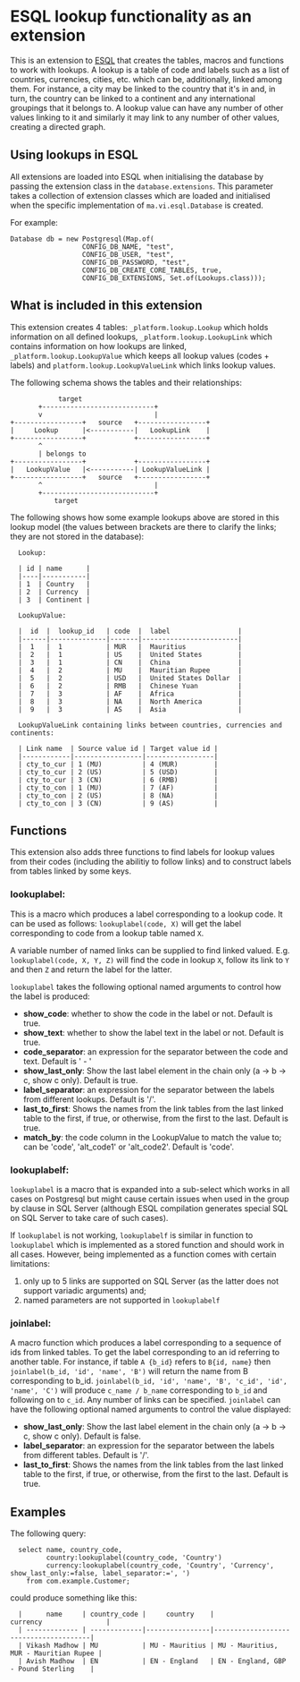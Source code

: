 # ESQL lookup functionality as an extension
This is an extension to [ESQL](https://github.com/vikashmadhow/esql) 
that creates the tables, macros and functions to work with lookups. A lookup is 
a table of code and labels such as a list of countries, currencies, cities, etc.
which can be, additionally, linked among them. For instance, a city may be linked
to the country that it's in and, in turn, the country can be linked to a continent
and any international groupings that it belongs to. A lookup value can have any
number of other values linking to it and similarly it may link to any number of 
other values, creating a directed graph.

## Using lookups in ESQL
All extensions are loaded into ESQL when initialising the database by passing the
extension class in the `database.extensions`. This parameter takes a collection
of extension classes which are loaded and initialised when the specific implementation 
of `ma.vi.esql.Database` is created.

For example: 

    Database db = new Postgresql(Map.of(
                      CONFIG_DB_NAME, "test",
                      CONFIG_DB_USER, "test",
                      CONFIG_DB_PASSWORD, "test",
                      CONFIG_DB_CREATE_CORE_TABLES, true,
                      CONFIG_DB_EXTENSIONS, Set.of(Lookups.class)));


## What is included in this extension
This extension creates 4 tables: `_platform.lookup.Lookup` which holds information 
on all defined lookups, `_platform.lookup.LookupLink` which contains information
on how lookups are linked, `_platform.lookup.LookupValue` which keeps all lookup
values (codes + labels) and `platform.lookup.LookupValueLink` which links lookup
values.

The following schema shows the tables and their relationships:
```
            target
       +----------------------------+
       v                            |
+-----------------+   source   +-----------------+
|     Lookup      |<-----------|   LookupLink    |
+-----------------+            +-----------------+
       ^
       | belongs to
+-----------------+            +-----------------+
|   LookupValue   |<-----------| LookupValueLink |
+-----------------+   source   +-----------------+
       ^                            |
       +----------------------------+
           target

```

The following shows how some example lookups above are stored in this lookup 
model (the values between brackets are there to clarify the links; they are not 
stored in the database):

```
  Lookup:
  
  | id | name      |
  |----|-----------|
  | 1  | Country   |
  | 2  | Currency  |
  | 3  | Continent |

  LookupValue: 
   
  |  id  |  lookup_id   | code  |  label                 |
  |------|--------------|-------|------------------------|                     
  |  1   |  1           | MUR   |  Mauritius             |                         
  |  2   |  1           | US    |  United States         |                             
  |  3   |  1           | CN    |  China                 |                     
  |  4   |  2           | MU    |  Mauritian Rupee       |                               
  |  5   |  2           | USD   |  United States Dollar  |                                     
  |  6   |  2           | RMB   |  Chinese Yuan          |                             
  |  7   |  3           | AF    |  Africa                |                       
  |  8   |  3           | NA    |  North America         |                             
  |  9   |  3           | AS    |  Asia                  |                     

  LookupValueLink containing links between countries, currencies and continents:

  | Link name  | Source value id | Target value id |       
  |------------|-----------------|-----------------|       
  | cty_to_cur | 1 (MU)          | 4 (MUR)         |     
  | cty_to_cur | 2 (US)          | 5 (USD)         |     
  | cty_to_cur | 3 (CN)          | 6 (RMB)         |     
  | cty_to_con | 1 (MU)	         | 7 (AF)          |   
  | cty_to_con | 2 (US)          | 8 (NA)          |   
  | cty_to_con | 3 (CN)          | 9 (AS)          |   

```

## Functions
This extension also adds three functions to find labels for lookup values from
their codes (including the abilitiy to follow links) and to construct labels 
from tables linked by some keys.

### lookuplabel:
This is a macro which produces a label corresponding to a lookup code. It can 
be used as follows: `lookuplabel(code, X)` will get the label corresponding to
code from a lookup table named `X`.

A variable number of named links can be supplied to find linked valued. 
E.g. `lookuplabel(code, X, Y, Z)` will find the code in lookup `X`, follow its 
link to `Y` and then `Z` and return the label for the latter.

`lookuplabel` takes the following optional named arguments to control how the 
label is produced:
* **show_code**: whether to show the code in the label or not. Default is true.
* **show_text**: whether to show the label text in the label or not. Default is true.
* **code_separator**: an expression for the separator between the code and text. Default is ' - '
* **show_last_only**: Show the last label element in the chain only (a -> b -> c, show c only). Default is true.
* **label_separator**: an expression for the separator between the labels from different lookups. Default is '/'.
* **last_to_first**: Shows the names from the link tables from the last linked table to the first, if true, or otherwise, from the first to the last. Default is true.
* **match_by**: the code column in the LookupValue to match the value to; can be 'code', 'alt_code1' or 'alt_code2'. Default is 'code'.

### lookuplabelf:
`lookuplabel` is a macro that is expanded into a sub-select which works in all
cases on Postgresql but might cause certain issues when used in the group by
clause in SQL Server (although ESQL compilation generates special SQL on SQL
Server to take care of such cases). 

If `lookuplabel` is not working, `lookuplabelf` is similar in function to 
`lookuplabel` which is implemented as a stored function and should work in all
cases. However, being implemented as a function comes with certain limitations:
1) only up to 5 links are supported on SQL Server (as the latter does not support
   variadic arguments) and;
2) named parameters are not supported in `lookuplabelf`

### joinlabel:

A macro function which produces a label corresponding to a sequence of ids from 
linked tables. To get the label corresponding to an id referring to another table. 
For instance, if table `A {b_id}` refers to `B{id, name}` then `joinlabel(b_id, 'id', 'name', 'B')`
will return the name from B corresponding to b_id. `joinlabel(b_id, 'id', 'name', 'B', 'c_id', 'id', 'name', 'C')`
will produce `c_name / b_name` corresponding to `b_id` and following on to `c_id`. 
Any number of links can be specified. `joinlabel` can have the following optional
named arguments to control the value displayed:
* **show_last_only**: Show the last label element in the chain only (a -> b -> c, 
  show c only). Default is false.
* **label_separator**: an expression for the separator between the labels from 
  different tables. Default is '/'.
* **last_to_first**: Shows the names from the link tables from the last linked 
  table to the first, if true, or otherwise, from the first to the last. Default is true.

## Examples
The following query:
```
  select name, country_code, 
         country:lookuplabel(country_code, 'Country')
         currency:lookuplabel(country_code, 'Country', 'Currency', show_last_only:=false, label_separator:=', ')
    from com.example.Customer;
```
could produce something like this:
```
  |      name     | country_code |     country    |               currency                |
  | ------------- | -------------|----------------|---------------------------------------|
  | Vikash Madhow | MU           | MU - Mauritius | MU - Mauritius, MUR - Mauritian Rupee |
  | Avish Madhow  | EN           | EN - England   | EN - England, GBP - Pound Sterling    |
```
